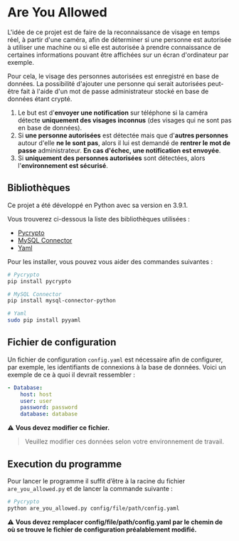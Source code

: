 # Are You Allowed

L'idée de ce projet est de faire de la reconnaissance de visage en temps réel, à partir d'une caméra, afin de déterminer si une personne est autorisée à utiliser une machine ou si elle est autorisée à prendre connaissance de certaines informations pouvant être affichées sur un écran d'ordinateur par exemple.

Pour cela, le visage des personnes autorisées est enregistré en base de données.
La possibilité d'ajouter une personne qui serait autorisées peut-être fait à l'aide d'un mot de passe administrateur stocké en base de données étant crypté.

1. Le but est d'**envoyer une notification** sur téléphone si la caméra détecte **uniquement des visages inconnus** (des visages qui ne sont pas en base de données).
2. Si **une personne autorisées** est détectée mais que d'**autres personnes** autour d'elle **ne le sont pas**, alors il lui est demandé de **rentrer le mot de passe** administrateur. **En cas d'échec, une notification est envoyée**.
3. Si **uniquement des personnes autorisées** sont détectées, alors l'**environnement est sécurisé**.

## Bibliothèques

Ce projet a été développé en Python avec sa version en 3.9.1.

Vous trouverez ci-dessous la liste des bibliothèques utilisées :
- [Pycrypto](https://www.dlitz.net/software/pycrypto/)
- [MySQL Connector](https://dev.mysql.com/doc/connector-python/en/)
- [Yaml](https://pyyaml.org/wiki/PyYAMLDocumentation)

Pour les installer, vous pouvez vous aider des commandes suivantes :

```bash
# Pycrypto
pip install pycrypto

# MySQL Connector
pip install mysql-connector-python

# Yaml
sudo pip install pyyaml
```
## Fichier de configuration

Un fichier de configuration `config.yaml` est nécessaire afin de configurer, par exemple, les identifiants de connexions à la base de données.
Voici un exemple de ce à quoi il devrait ressembler :

```yaml
- Database:
    host: host
    user: user
    password: password
    database: database
```
:warning: **Vous devez modifier ce fichier.**
> Veuillez modifier ces données selon votre environnement de travail.

## Execution du programme
Pour lancer le programme il suffit d’être à la racine du fichier `are_you_allowed.py` et de lancer la
commande suivante :
```bash
# Pycrypto
python are_you_allowed.py config/file/path/config.yaml
```

:warning: **Vous devez remplacer config/file/path/config.yaml par le chemin de où se trouve le fichier de configuration préalablement modifié.**